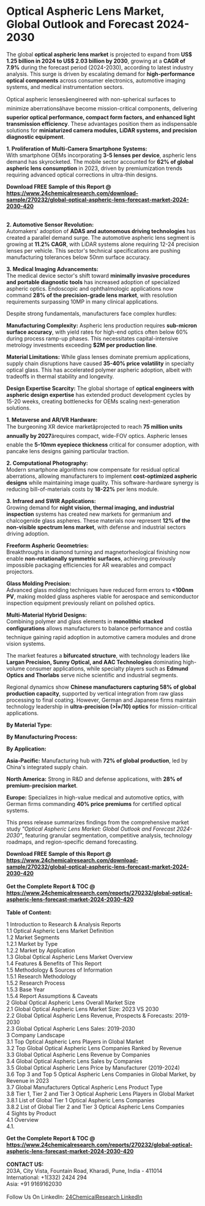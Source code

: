 <h1>Optical Aspheric Lens Market, Global Outlook and Forecast 2024-2030</h1><p>The global <strong>optical aspheric lens market</strong> is projected to expand from <strong>US$ 1.25 billion in 2024 to US$ 2.03 billion by 2030</strong>, growing at a <strong>CAGR of 7.9%</strong> during the forecast period (2024-2030), according to latest industry analysis. This surge is driven by escalating demand for <strong>high-performance optical components</strong> across consumer electronics, automotive imaging systems, and medical instrumentation sectors.</p><p>Optical aspheric lensesâengineered with non-spherical surfaces to minimize aberrationsâhave become mission-critical components, delivering <strong>superior optical performance, compact form factors, and enhanced light transmission efficiency</strong>. These advantages position them as indispensable solutions for <strong>miniaturized camera modules, LiDAR systems, and precision diagnostic equipment</strong>.</p><p><strong>1. Proliferation of Multi-Camera Smartphone Systems:</strong><br>
With smartphone OEMs incorporating <strong>3-5 lenses per device</strong>, aspheric lens demand has skyrocketed. The mobile sector accounted for <strong>62% of global aspheric lens consumption</strong> in 2023, driven by premiumization trends requiring advanced optical corrections in ultra-thin designs.</p><div><b>Download FREE Sample of this Report @ 
            <a href="https://www.24chemicalresearch.com/download-sample/270232/global-optical-aspheric-lens-forecast-market-2024-2030-420">
            https://www.24chemicalresearch.com/download-sample/270232/global-optical-aspheric-lens-forecast-market-2024-2030-420</a></b></div><br><p><strong>2. Automotive Sensor Revolution:</strong><br>
Automakers' adoption of <strong>ADAS and autonomous driving technologies</strong> has created a parallel demand surge. The automotive aspheric lens segment is growing at <strong>11.2% CAGR</strong>, with LiDAR systems alone requiring 12-24 precision lenses per vehicle. This sector's technical specifications are pushing manufacturing tolerances below 50nm surface accuracy.</p><p><strong>3. Medical Imaging Advancements:</strong><br>
The medical device sector's shift toward <strong>minimally invasive procedures and portable diagnostic tools</strong> has increased adoption of specialized aspheric optics. Endoscopic and ophthalmologic applications now command <strong>28% of the precision-grade lens market</strong>, with resolution requirements surpassing 10MP in many clinical applications.</p><p>Despite strong fundamentals, manufacturers face complex hurdles:</p><p><strong>Manufacturing Complexity:</strong> Aspheric lens production requires <strong>sub-micron surface accuracy</strong>, with yield rates for high-end optics often below 60% during process ramp-up phases. This necessitates capital-intensive metrology investments exceeding <strong>$2M per production line</strong>.</p><p><strong>Material Limitations:</strong> While glass lenses dominate premium applications, supply chain disruptions have caused <strong>35-40% price volatility</strong> in specialty optical glass. This has accelerated polymer aspheric adoption, albeit with tradeoffs in thermal stability and longevity.</p><p><strong>Design Expertise Scarcity:</strong> The global shortage of <strong>optical engineers with aspheric design expertise</strong> has extended product development cycles by 15-20 weeks, creating bottlenecks for OEMs scaling next-generation solutions.</p><p><strong>1. Metaverse and AR/VR Hardware:</strong><br>
The burgeoning XR device marketâprojected to reach <strong>75 million units annually by 2027</strong>ârequires compact, wide-FOV optics. Aspheric lenses enable the <strong>5-10mm eyepiece thickness</strong> critical for consumer adoption, with pancake lens designs gaining particular traction.</p><p><strong>2. Computational Photography:</strong><br>
Modern smartphone algorithms now compensate for residual optical aberrations, allowing manufacturers to implement <strong>cost-optimized aspheric designs</strong> while maintaining image quality. This software-hardware synergy is reducing bill-of-materials costs by <strong>18-22%</strong> per lens module.</p><p><strong>3. Infrared and SWIR Applications:</strong><br>
Growing demand for <strong>night vision, thermal imaging, and industrial inspection</strong> systems has created new markets for germanium and chalcogenide glass aspheres. These materials now represent <strong>12% of the non-visible spectrum lens market</strong>, with defense and industrial sectors driving adoption.</p><p><strong>Freeform Aspheric Geometries:</strong><br>
	Breakthroughs in diamond turning and magnetorheological finishing now enable <strong>non-rotationally symmetric surfaces</strong>, achieving previously impossible packaging efficiencies for AR wearables and compact projectors.</p><p><strong>Glass Molding Precision:</strong><br>
	Advanced glass molding techniques have reduced form errors to <strong>&lt;100nm PV</strong>, making molded glass aspheres viable for aerospace and semiconductor inspection equipment previously reliant on polished optics.</p><p><strong>Multi-Material Hybrid Designs:</strong><br>
	Combining polymer and glass elements in <strong>monolithic stacked configurations</strong> allows manufacturers to balance performance and costâa technique gaining rapid adoption in automotive camera modules and drone vision systems.</p><p>The market features a <strong>bifurcated structure</strong>, with technology leaders like <strong>Largan Precision, Sunny Optical, and AAC Technologies</strong> dominating high-volume consumer applications, while specialty players such as <strong>Edmund Optics and Thorlabs</strong> serve niche scientific and industrial segments.</p><p>Regional dynamics show <strong>Chinese manufacturers capturing 58% of global production capacity</strong>, supported by vertical integration from raw glass processing to final coating. However, German and Japanese firms maintain technology leadership in <strong>ultra-precision (&gt;Î»/10) optics</strong> for mission-critical applications.</p><p><strong>By Material Type:</strong></p><p><strong>By Manufacturing Process:</strong></p><p><strong>By Application:</strong></p><p><strong>Asia-Pacific:</strong> Manufacturing hub with <strong>72% of global production</strong>, led by China's integrated supply chain.</p><p><strong>North America:</strong> Strong in R&amp;D and defense applications, with <strong>28% of premium-precision market</strong>.</p><p><strong>Europe:</strong> Specializes in high-value medical and automotive optics, with German firms commanding <strong>40% price premiums</strong> for certified optical systems.</p><p>This press release summarizes findings from the comprehensive market study <em>"Optical Aspheric Lens Market: Global Outlook and Forecast 2024-2030"</em>, featuring granular segmentation, competitive analysis, technology roadmaps, and region-specific demand forecasting.</p><div><b>Download FREE Sample of this Report @ 
            <a href="https://www.24chemicalresearch.com/download-sample/270232/global-optical-aspheric-lens-forecast-market-2024-2030-420">
            https://www.24chemicalresearch.com/download-sample/270232/global-optical-aspheric-lens-forecast-market-2024-2030-420</a></b></div><br><div><b>Get the Complete Report & TOC @ 
            <a href="https://www.24chemicalresearch.com/reports/270232/global-optical-aspheric-lens-forecast-market-2024-2030-420">
            https://www.24chemicalresearch.com/reports/270232/global-optical-aspheric-lens-forecast-market-2024-2030-420</a></b></div><br>
            <b>Table of Content:</b><p>1 Introduction to Research & Analysis Reports<br />
    1.1 Optical Aspheric Lens Market Definition<br />
    1.2 Market Segments<br />
        1.2.1 Market by Type<br />
        1.2.2 Market by Application<br />
    1.3 Global Optical Aspheric Lens Market Overview<br />
    1.4 Features & Benefits of This Report<br />
    1.5 Methodology & Sources of Information<br />
        1.5.1 Research Methodology<br />
        1.5.2 Research Process<br />
        1.5.3 Base Year<br />
        1.5.4 Report Assumptions & Caveats<br />
2 Global Optical Aspheric Lens Overall Market Size<br />
    2.1 Global Optical Aspheric Lens Market Size: 2023 VS 2030<br />
    2.2 Global Optical Aspheric Lens Revenue, Prospects & Forecasts: 2019-2030<br />
    2.3 Global Optical Aspheric Lens Sales: 2019-2030<br />
3 Company Landscape<br />
    3.1 Top Optical Aspheric Lens Players in Global Market<br />
    3.2 Top Global Optical Aspheric Lens Companies Ranked by Revenue<br />
    3.3 Global Optical Aspheric Lens Revenue by Companies<br />
    3.4 Global Optical Aspheric Lens Sales by Companies<br />
    3.5 Global Optical Aspheric Lens Price by Manufacturer (2019-2024)<br />
    3.6 Top 3 and Top 5 Optical Aspheric Lens Companies in Global Market, by Revenue in 2023<br />
    3.7 Global Manufacturers Optical Aspheric Lens Product Type<br />
    3.8 Tier 1, Tier 2 and Tier 3 Optical Aspheric Lens Players in Global Market<br />
        3.8.1 List of Global Tier 1 Optical Aspheric Lens Companies<br />
        3.8.2 List of Global Tier 2 and Tier 3 Optical Aspheric Lens Companies<br />
4 Sights by Product<br />
    4.1 Overview<br />
        4.1.</p><div><b>Get the Complete Report & TOC @ 
            <a href="https://www.24chemicalresearch.com/reports/270232/global-optical-aspheric-lens-forecast-market-2024-2030-420">
            https://www.24chemicalresearch.com/reports/270232/global-optical-aspheric-lens-forecast-market-2024-2030-420</a></b></div><br><b>CONTACT US:</b><br>
            203A, City Vista, Fountain Road, Kharadi, Pune, India - 411014<br>
            International: +1(332) 2424 294<br>
            Asia: +91 9169162030 <br><br>
            Follow Us On LinkedIn: <a href="https://www.linkedin.com/company/24chemicalresearch/">24ChemicalResearch LinkedIn</a>
